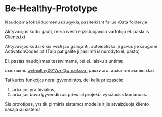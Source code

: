 # Be-Healthy-Prototype


Naudojama lokali duomenu saugykla, pasitelkiant failus \Data folderyje

Aktyvacijos kodui gauti, reikia ivesti egzistuojancio vartotojo el. pasta is Clients.txt

Aktyvacijos koda reikia vesti jau galiojanti, automatiskai ji gavus jie saugomi ActivationCodes.txt
(Taip pat galite ji pasiimti is nurodyto el. pasto)

El. pastas naudojamas testavimams, bei el. laisku siuntimu:

username: behealthy2017psi@gmail.com
password: atsiusime asmeniskai

Tai kurios funkcijos nera igyvendintos, del keliu priezasciu:
1) arba jos yra trivialios,
2) arba jos buvo igyvendintos pries tai projekta vysciusios komandos.

Sis prototipas, yra tik pirminis sistemos modelis ir jis atvaizduoja kliento sasaja su sistema.

